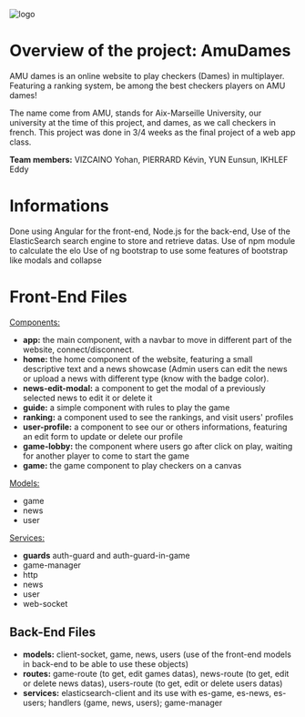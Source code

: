 
![logo](https://i.ibb.co/Px4yQ1y/logo-xxl-amu-dame-outline.png)

# Overview of the project: AmuDames

AMU dames is an online website to play checkers (Dames) in multiplayer.
Featuring a ranking system, be among the best checkers players on AMU dames!

The name come from AMU, stands for Aix-Marseille University, our university at the time of this project, and
dames, as we call checkers in french.
This project was done in 3/4 weeks as the final project of a web app class.

**Team members:** VIZCAINO Yohan, PIERRARD Kévin, YUN Eunsun, IKHLEF Eddy

# Informations
Done using Angular for the front-end, Node.js for the back-end, Use of the ElasticSearch search engine to store and retrieve datas.
Use of npm module to calculate the elo 
Use of ng bootstrap to use some features of bootstrap like modals and collapse

# Front-End Files

<u>Components:</u>

- **app:** the main component, with a navbar to move in different part of the website, connect/disconnect.
- **home:** the home component of the website, featuring a small descriptive text and a news showcase (Admin users can edit the news or upload a news with different type (know with the badge color). 
- **news-edit-modal:** a component to get the modal of a previously selected news to edit it or delete it
- **guide:** a simple component with rules to play the game
- **ranking:** a component used to see the rankings, and visit users' profiles
- **user-profile:** a component to see our or others informations, featuring an edit form to update or delete our profile
- **game-lobby:** the component where users go after click on play, waiting for another player to come to start the game
- **game:** the game component to play checkers on a canvas 

<u>Models:</u>

- game
- news
- user

<u>Services:</u>

- **guards** auth-guard and auth-guard-in-game
- game-manager
- http
- news
- user
- web-socket

## Back-End Files
- **models:** client-socket, game, news, users (use of the front-end models in back-end to be able to use these objects)
- **routes:** game-route (to get, edit games datas), news-route (to get, edit or delete news datas), users-route (to get, edit or delete users datas)
- **services:** elasticsearch-client and its use with es-game, es-news, es-users; handlers (game, news, users); game-manager
